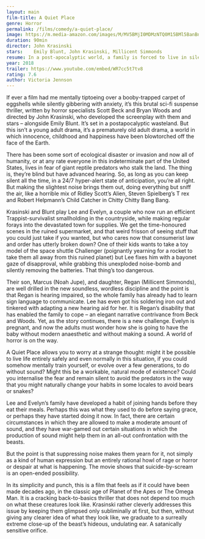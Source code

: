 ```yaml
---
layout: main
film-title: A Quiet Place
genre: Horror
permalink: /films/comedy/a-quiet-place/
image: https://m.media-amazon.com/images/M/MV5BMjI0MDMzNTQ0M15BMl5BanBnXkFtZTgwMTM5NzM3NDM@._V1_UX182_CR0,0,182,268_AL_.jpg
duration: 90min
director: John Krasinski
stars:    Emily Blunt, John Krasinski, Millicent Simmonds 
resume: In a post-apocalyptic world, a family is forced to live in silence while hiding from monsters with ultra-sensitive hearing.
year: 2018
trailer: https://www.youtube.com/embed/WR7cc5t7tv8
rating: 7.6
author: Victoria Jennson
---
```


If ever a film had me mentally tiptoeing over a booby-trapped carpet of eggshells while silently gibbering with anxiety, it’s this brutal sci-fi suspense thriller, written by horror specialists Scott Beck and Bryan Woods and directed by John Krasinski, who developed the screenplay with them and stars – alongside Emily Blunt. It’s set in a postapocalyptic wasteland. But this isn’t a young adult drama, it’s a prematurely old adult drama, a world in which innocence, childhood and happiness have been blowtorched off the face of the Earth.

There has been some sort of ecological disaster or invasion and now all of humanity, or at any rate everyone in this indeterminate part of the United States, lives in fear of giant reptile predators who stalk the land. The thing is, they’re blind but have advanced hearing. So, as long as you can keep silent all the time, in a 24/7 hyper-alert state of anticipation, you’re all right. But making the slightest noise brings them out, doing everything but sniff the air, like a horrible mix of Ridley Scott’s Alien, Steven Spielberg’s T rex and Robert Helpmann’s Child Catcher in Chitty Chitty Bang Bang.

Krasinski and Blunt play Lee and Evelyn, a couple who now run an efficient Trappist-survivalist smallholding in the countryside, while making regular forays into the devastated town for supplies. We get the time-honoured scenes in the ruined supermarket, and that weird frisson of seeing stuff that you could just take if you wanted, but who cares now that consumerist law and order has utterly broken down? One of their kids wants to take a toy model of the space shuttle Challenger (poignantly yearning for a rocket to take them all away from this ruined planet) but Lee fixes him with a bayonet gaze of disapproval, while grabbing this unexploded noise-bomb and silently removing the batteries. That thing’s too dangerous.

Their son, Marcus (Noah Jupe), and daughter, Regan (Millicent Simmonds), are well drilled in the new soundless, wordless discipline and the point is that Regan is hearing impaired, so the whole family has already had to learn sign language to communicate. Lee has even got his soldering iron out and tinkered with adapting a new hearing aid for her. It is Regan’s disability that has enabled the family to cope – an elegant narrative contrivance from Beck and Woods. Yet, as the story continues, there is a new challenge. Evelyn is pregnant, and now the adults must wonder how she is going to have the baby without modern anaesthetic and without making a sound. A world of horror is on the way.

A Quiet Place allows you to worry at a strange thought: might it be possible to live life entirely safely and even normally in this situation, if you could somehow mentally train yourself, or evolve over a few generations, to do without sound? Might this be a workable, natural mode of existence? Could you internalise the fear and remain silent to avoid the predators in the way that you might naturally change your habits in some locales to avoid bears or snakes?

Lee and Evelyn’s family have developed a habit of joining hands before they eat their meals. Perhaps this was what they used to do before saying grace, or perhaps they have started doing it now. In fact, there are certain circumstances in which they are allowed to make a moderate amount of sound, and they have war-gamed out certain situations in which the production of sound might help them in an all-out confrontation with the beasts.

But the point is that suppressing noise makes them yearn for it, not simply as a kind of human expression but an entirely rational howl of rage or horror or despair at what is happening. The movie shows that suicide-by-scream is an open-ended possibility.

In its simplicity and punch, this is a film that feels as if it could have been made decades ago, in the classic age of Planet of the Apes or The Omega Man. It is a cracking back-to-basics thriller that does not depend too much on what these creatures look like. Krasinski rather cleverly addresses this issue by keeping them glimpsed only subliminally at first, but then, without giving any clearer idea of what they look like, we graduate to a surreally extreme close-up of the beast’s hideous, undulating ear. A satanically sensitive orifice.